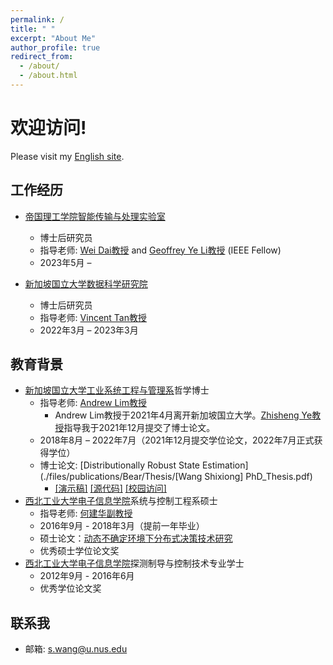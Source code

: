 ```yaml
---
permalink: /
title: " "
excerpt: "About Me"
author_profile: true
redirect_from: 
  - /about/
  - /about.html
---
```


# 欢迎访问! 
Please visit my [English site](https://bear-wangsx.github.io/).

## 工作经历
* [帝国理工学院](https://www.imperial.ac.uk/)[智能传输与处理实验室](https://www.imperial.ac.uk/intelligent-transmission-and-processing-laboratory/)
  - 博士后研究员 <!--(https://ids.nus.edu.sg/people-researchers.html)-->
  - 指导老师: [Wei Dai教授](https://www.imperial.ac.uk/people/wei.dai1) and [Geoffrey Ye Li教授](https://www.imperial.ac.uk/people/geoffrey.li) (IEEE Fellow)
  - 2023年5月 – 

* [新加坡国立大学](https://www.nus.edu.sg/)[数据科学研究院](https://ids.nus.edu.sg/)
  - 博士后研究员 <!--(https://ids.nus.edu.sg/people-researchers.html)-->
  - 指导老师: [Vincent Tan教授](https://vyftan.github.io/)
  - 2022年3月 – 2023年3月

## 教育背景
* [新加坡国立大学](https://www.nus.edu.sg/)[工业系统工程与管理系](https://cde.nus.edu.sg/isem/)哲学博士
  - 指导老师: [Andrew Lim教授](https://www.limandrew.org)
    + Andrew Lim教授于2021年4月离开新加坡国立大学。[Zhisheng Ye教授](https://cde.nus.edu.sg/isem/staff/ye-zhisheng/)指导我于2021年12月提交了博士论文。
  - 2018年8月 – 2022年7月（2021年12月提交学位论文，2022年7月正式获得学位）
  - 博士论文: [Distributionally Robust State Estimation](./files/publications/Bear/Thesis/[Wang Shixiong] PhD_Thesis.pdf)
    + [\[演示稿\]](https://github.com/Spratm-Asleaf/DRSE-PhD-Thesis) [\[源代码\]](https://github.com/Spratm-Asleaf/DRSE-PhD-Thesis) [\[校园访问\]](https://scholarbank.nus.edu.sg/handle/10635/229567)
* [西北工业大学](https://www.nwpu.edu.cn/)[电子信息学院](https://dianzi.nwpu.edu.cn/)系统与控制工程系硕士
  - 指导老师: [何建华副教授](https://teacher.nwpu.edu.cn/j82zf0vfmf50835d3461429868736702.html)
  - 2016年9月 - 2018年3月（提前一年毕业）
  - 硕士论文：[动态不确定环境下分布式决策技术研究](https://kns.cnki.net/kcms2/article/abstract?v=3uoqIhG8C475KOm_zrgu4lQARvep2SAkueNJRSNVX-zc5TVHKmDNkgGjUjUarklUUskOGx4rdd3BgrkBj0dQm4mYfJ8E3bnt&uniplatform=NZKPT)
  - 优秀硕士学位论文奖
* [西北工业大学](https://www.nwpu.edu.cn/)[电子信息学院](https://dianzi.nwpu.edu.cn/)探测制导与控制技术专业学士
  - 2012年9月 - 2016年6月
  - 优秀学位论文奖

## 联系我
* 邮箱: s.wang@u.nus.edu

